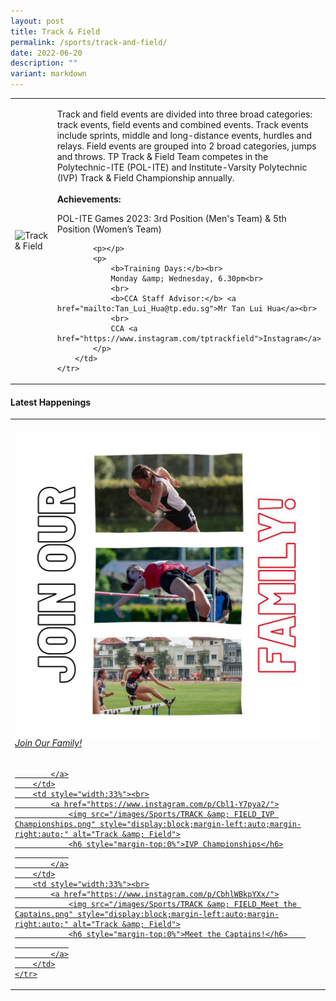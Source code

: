 ```yaml
---
layout: post
title: Track & Field
permalink: /sports/track-and-field/
date: 2022-06-20
description: ""
variant: markdown
---
```

<table>
    <tbody><tr>
        <td style="width:43%"><img src="https://hosting.photobucket.com/images/i/tracyng81/Track_Field.jpg?width=320&amp;height=320&amp;fit=bounds" style="display:block;margin-left:auto;margin-right:auto;" alt="Track &amp; Field"></td>
        <td>
            <p>
                Track and field events are divided into three broad categories: track events, field events and combined events. Track events include sprints, middle and long-distance events, hurdles and relays. Field events are grouped into 2 broad categories, jumps and throws. TP Track &amp; Field Team competes in the Polytechnic-ITE (POL-ITE) and Institute-Varsity Polytechnic (IVP) Track &amp; Field Championship annually.<br>
                <br>
                <b>Achievements:</b><br>
                </p>
                    POL-ITE Games 2023: 3rd Position (Men's Team) &amp; 5th Position (Women’s Team)
                
            <p></p>
            <p>
                <b>Training Days:</b><br>
                Monday &amp; Wednesday, 6.30pm<br>
                <br>
                <b>CCA Staff Advisor:</b> <a href="mailto:Tan_Lui_Hua@tp.edu.sg">Mr Tan Lui Hua</a><br>
                <br>
                CCA <a href="https://www.instagram.com/tptrackfield">Instagram</a>
            </p>
        </td>
    </tr>
</tbody></table>

#### Latest Happenings

<table>
    <tbody><tr>
        <td style="width:33%"><br>
            <a href="https://www.instagram.com/p/Cc1sMldJ5Y7/">
                <img src="/images/Sports/TRACK &amp; FIELD_Join Our Family!.png" style="display:block;margin-left:auto;margin-right:auto;" alt="Track &amp; Field">
                <h6 style="margin-top:0%">Join Our Family!</h6>
                
            </a>
        </td>
        <td style="width:33%"><br>
            <a href="https://www.instagram.com/p/Cbl1-Y7pya2/">
                <img src="/images/Sports/TRACK &amp; FIELD_IVP Championships.png" style="display:block;margin-left:auto;margin-right:auto;" alt="Track &amp; Field">
                <h6 style="margin-top:0%">IVP Championships</h6>
                
            </a>
        </td>
        <td style="width:33%"><br>
            <a href="https://www.instagram.com/p/CbhlWBkpYXx/">
                <img src="/images/Sports/TRACK &amp; FIELD_Meet the Captains.png" style="display:block;margin-left:auto;margin-right:auto;" alt="Track &amp; Field">
                <h6 style="margin-top:0%">Meet the Captains!</h6>    
                
            </a>
        </td>
    </tr>
</tbody></table>